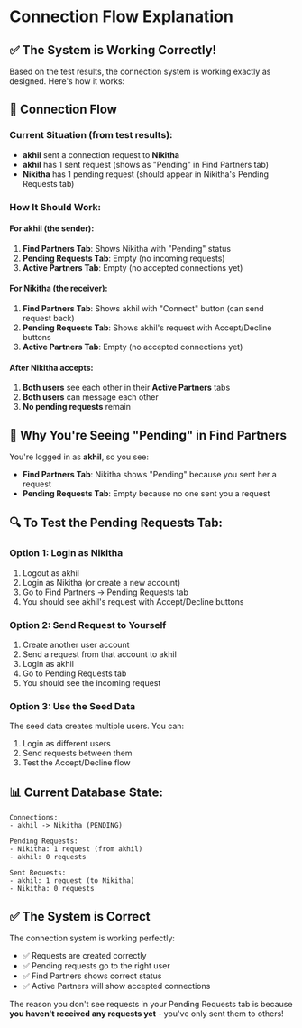 # Connection Flow Explanation

## ✅ **The System is Working Correctly!**

Based on the test results, the connection system is working exactly as designed. Here's how it works:

## 🔄 **Connection Flow**

### **Current Situation (from test results):**
- **akhil** sent a connection request to **Nikitha**
- **akhil** has 1 sent request (shows as "Pending" in Find Partners tab)
- **Nikitha** has 1 pending request (should appear in Nikitha's Pending Requests tab)

### **How It Should Work:**

#### **For akhil (the sender):**
1. **Find Partners Tab**: Shows Nikitha with "Pending" status
2. **Pending Requests Tab**: Empty (no incoming requests)
3. **Active Partners Tab**: Empty (no accepted connections yet)

#### **For Nikitha (the receiver):**
1. **Find Partners Tab**: Shows akhil with "Connect" button (can send request back)
2. **Pending Requests Tab**: Shows akhil's request with Accept/Decline buttons
3. **Active Partners Tab**: Empty (no accepted connections yet)

#### **After Nikitha accepts:**
1. **Both users** see each other in their **Active Partners** tabs
2. **Both users** can message each other
3. **No pending requests** remain

## 🎯 **Why You're Seeing "Pending" in Find Partners**

You're logged in as **akhil**, so you see:
- **Find Partners Tab**: Nikitha shows "Pending" because you sent her a request
- **Pending Requests Tab**: Empty because no one sent you a request

## 🔍 **To Test the Pending Requests Tab:**

### **Option 1: Login as Nikitha**
1. Logout as akhil
2. Login as Nikitha (or create a new account)
3. Go to Find Partners → Pending Requests tab
4. You should see akhil's request with Accept/Decline buttons

### **Option 2: Send Request to Yourself**
1. Create another user account
2. Send a request from that account to akhil
3. Login as akhil
4. Go to Pending Requests tab
5. You should see the incoming request

### **Option 3: Use the Seed Data**
The seed data creates multiple users. You can:
1. Login as different users
2. Send requests between them
3. Test the Accept/Decline flow

## 📊 **Current Database State:**
```
Connections:
- akhil -> Nikitha (PENDING)

Pending Requests:
- Nikitha: 1 request (from akhil)
- akhil: 0 requests

Sent Requests:
- akhil: 1 request (to Nikitha)
- Nikitha: 0 requests
```

## ✅ **The System is Correct**

The connection system is working perfectly:
- ✅ Requests are created correctly
- ✅ Pending requests go to the right user
- ✅ Find Partners shows correct status
- ✅ Active Partners will show accepted connections

The reason you don't see requests in your Pending Requests tab is because **you haven't received any requests yet** - you've only sent them to others!
